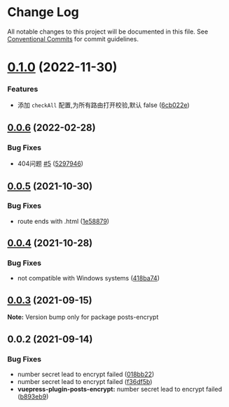 # Change Log

All notable changes to this project will be documented in this file.
See [Conventional Commits](https://conventionalcommits.org) for commit guidelines.

# [0.1.0](https://github.com/alphawq/vuepress-plugin-posts-encrypt/compare/v0.0.6...v0.1.0) (2022-11-30)


### Features

* 添加 `checkAll` 配置,为所有路由打开校验,默认 false ([6cb022e](https://github.com/alphawq/vuepress-plugin-posts-encrypt/commit/6cb022e2a21332d2ca122dfe68cdf89ccf14c183))





## [0.0.6](https://github.com/alphawq/vuepress-plugin-posts-encrypt/compare/v0.0.5...v0.0.6) (2022-02-28)


### Bug Fixes

* 404问题 [#5](https://github.com/alphawq/vuepress-plugin-posts-encrypt/issues/5) ([5297946](https://github.com/alphawq/vuepress-plugin-posts-encrypt/commit/5297946e1adc8f4140481a261fe8b29bf047106c))





## [0.0.5](https://github.com/alphawq/vuepress-plugin-posts-encrypt/compare/v0.0.4...v0.0.5) (2021-10-30)


### Bug Fixes

* route ends with .html ([1e58879](https://github.com/alphawq/vuepress-plugin-posts-encrypt/commit/1e588791e0ad79e4a23a5a8a32b895ec7310b40e))





## [0.0.4](https://github.com/alphawq/vuepress-plugin-posts-encrypt/compare/v0.0.3...v0.0.4) (2021-10-28)


### Bug Fixes

* not compatible with Windows systems ([418ba74](https://github.com/alphawq/vuepress-plugin-posts-encrypt/commit/418ba7432ce7c388e4a283ed94dd0a934bc43844))





## [0.0.3](https://github.com/alphawq/vuepress-plugin-posts-encrypt/compare/v0.0.2...v0.0.3) (2021-09-15)

**Note:** Version bump only for package posts-encrypt

## 0.0.2 (2021-09-14)

### Bug Fixes

- number secret lead to encrypt failed ([018bb22](https://github.com/alphawq/mono-blog/commit/018bb22d9fe650b4f916159b4881969390e2ae44))
- number secret lead to encrypt failed ([f36df5b](https://github.com/alphawq/mono-blog/commit/f36df5bd29524dd04d9ba6ce99fb7e3fafa30534))
- **vuepress-plugin-posts-encrypt:** number secret lead to encrypt failed ([b893eb9](https://github.com/alphawq/mono-blog/commit/b893eb9bbbb543b465edd192954e5ec29610ddcd))
